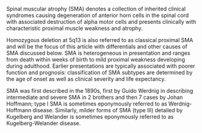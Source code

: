 Spinal muscular atrophy (SMA) denotes a collection of inherited clinical syndromes causing degeneration of anterior horn cells in the spinal cord with associated destruction of alpha motor cells and presents clinically with characteristic proximal muscle weakness and atrophy.

Homozygous deletion at 5q13 is also referred to as classical proximal SMA and will be the focus of this article with differentials and other causes of SMA discussed below. SMA is heterogeneous in presentation and ranges from death within weeks of birth to mild proximal weakness developing during adulthood. Earlier presentations are typically associated with poorer function and prognosis: classification of SMA subtypes are determined by the age of onset as well as clinical severity and life expectancy.

SMA was first described in the 1890s, first by Guido Werdnig in describing intermediate and severe SMA in 2 brothers and then 7 cases by Johan Hoffmann; type I SMA is sometimes eponymously referred to as Werdnig-Hoffmann disease. Similarly, milder forms of SMA (type III) detailed by Kugelberg and Welander is sometimes eponymously referred to as Kugelberg-Welander disease.